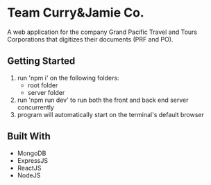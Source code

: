 # Team Curry&Jamie Co.
A web application for the company Grand Pacific Travel and Tours Corporations that digitizes their documents (PRF and PO).

## Getting Started
1. run 'npm i' on the following folders:
    * root folder
    * server folder
2. run 'npm run dev' to run both the front and back end server concurrently
3. program will automatically start on the terminal's default browser

## Built With
* MongoDB
* ExpressJS
* ReactJS
* NodeJS